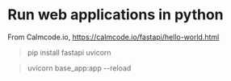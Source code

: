 # Run web applications in python

From Calmcode.io, https://calmcode.io/fastapi/hello-world.html

> pip install fastapi uvicorn

> uvicorn base_app:app --reload